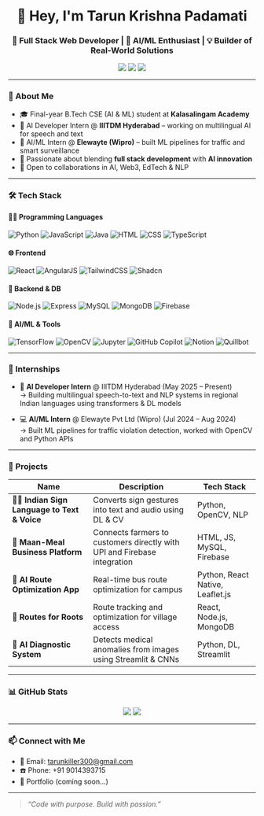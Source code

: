 <h1 align="center">👋 Hey, I'm Tarun Krishna Padamati</h1>
<h3 align="center">🚀 Full Stack Web Developer | 🤖 AI/ML Enthusiast | 💡 Builder of Real-World Solutions</h3>

<p align="center">
  <a href="mailto:tarunkiller300@gmail.com"><img src="https://img.shields.io/badge/Gmail-EA4335?style=for-the-badge&logo=gmail&logoColor=white" /></a>
  <a href="https://www.linkedin.com/in/tarun-krishna-2b66b7268/" target="_blank"><img src="https://img.shields.io/badge/LinkedIn-0A66C2?style=for-the-badge&logo=linkedin&logoColor=white" /></a>
  <a href="https://github.com/KRISH1111k"><img src="https://img.shields.io/badge/GitHub-100000?style=for-the-badge&logo=github&logoColor=white" /></a>
</p>

---

### 🧠 About Me

- 🎓 Final-year B.Tech CSE (AI & ML) student at **Kalasalingam Academy**
- 🤖 AI Developer Intern @ **IIITDM Hyderabad** – working on multilingual AI for speech and text
- 🧪 AI/ML Intern @ **Elewayte (Wipro)** – built ML pipelines for traffic and smart surveillance
- 🚀 Passionate about blending **full stack development** with **AI innovation**
- 💬 Open to collaborations in AI, Web3, EdTech & NLP

---

### 🛠️ Tech Stack

#### 👨‍💻 Programming Languages  
![Python](https://img.shields.io/badge/Python-3776AB?style=flat&logo=python&logoColor=white)
![JavaScript](https://img.shields.io/badge/JavaScript-F7DF1E?style=flat&logo=javascript&logoColor=black)
![Java](https://img.shields.io/badge/Java-ED8B00?style=flat&logo=java&logoColor=white)
![HTML](https://img.shields.io/badge/HTML5-E34F26?style=flat&logo=html5&logoColor=white)
![CSS](https://img.shields.io/badge/CSS3-1572B6?style=flat&logo=css3&logoColor=white)
![TypeScript](https://img.shields.io/badge/TypeScript-007ACC?style=flat&logo=typescript&logoColor=white)

#### 🌐 Frontend  
![React](https://img.shields.io/badge/React-61DAFB?style=flat&logo=react&logoColor=black)
![AngularJS](https://img.shields.io/badge/AngularJS-E23237?style=flat&logo=angularjs&logoColor=white)
![TailwindCSS](https://img.shields.io/badge/Tailwind-06B6D4?style=flat&logo=tailwindcss&logoColor=white)
![Shadcn](https://img.shields.io/badge/Shadcn_UI-000000?style=flat&logo=data:image/svg+xml;base64,&logoColor=white)

#### 🔧 Backend & DB  
![Node.js](https://img.shields.io/badge/Node.js-339933?style=flat&logo=node.js&logoColor=white)
![Express](https://img.shields.io/badge/Express-000000?style=flat&logo=express&logoColor=white)
![MySQL](https://img.shields.io/badge/MySQL-4479A1?style=flat&logo=mysql&logoColor=white)
![MongoDB](https://img.shields.io/badge/MongoDB-47A248?style=flat&logo=mongodb&logoColor=white)
![Firebase](https://img.shields.io/badge/Firebase-FFCA28?style=flat&logo=firebase&logoColor=black)

#### 🧠 AI/ML & Tools  
![TensorFlow](https://img.shields.io/badge/TensorFlow-FF6F00?style=flat&logo=tensorflow&logoColor=white)
![OpenCV](https://img.shields.io/badge/OpenCV-5C3EE8?style=flat&logo=opencv&logoColor=white)
![Jupyter](https://img.shields.io/badge/Jupyter-F37626?style=flat&logo=jupyter&logoColor=white)
![GitHub Copilot](https://img.shields.io/badge/GitHub--Copilot-000000?style=flat&logo=github&logoColor=white)
![Notion](https://img.shields.io/badge/Notion-000000?style=flat&logo=notion&logoColor=white)
![Quillbot](https://img.shields.io/badge/Quillbot-43B02A?style=flat)

---

### 💼 Internships

- 🧠 **AI Developer Intern** @ IIITDM Hyderabad (May 2025 – Present)  
  → Building multilingual speech-to-text and NLP systems in regional Indian languages using transformers & DL models

- 💻 **AI/ML Intern** @ Elewayte Pvt Ltd (Wipro) (Jul 2024 – Aug 2024)  
  → Built ML pipelines for traffic violation detection, worked with OpenCV and Python APIs

---

### 🚀 Projects

| Name | Description | Tech Stack |
|------|-------------|------------|
| 🧏‍♂️ **Indian Sign Language to Text & Voice** | Converts sign gestures into text and audio using DL & CV | Python, OpenCV, NLP |
| 🍛 **Maan-Meal Business Platform** | Connects farmers to customers directly with UPI and Firebase integration | HTML, JS, MySQL, Firebase |
| 🚌 **AI Route Optimization App** | Real-time bus route optimization for campus | Python, React Native, Leaflet.js |
| 📍 **Routes for Roots** | Route tracking and optimization for village access | React, Node.js, MongoDB |
| 🧬 **AI Diagnostic System** | Detects medical anomalies from images using Streamlit & CNNs | Python, DL, Streamlit |

---



### 📊 GitHub Stats

<p align="center">
  <img src="https://github-readme-stats.vercel.app/api?username=KRISH1111k&show_icons=true&theme=react&count_private=true" />
  <img src="https://github-readme-streak-stats.herokuapp.com/?user=KRISH1111k&theme=react" />
</p>

---

### 📫 Connect with Me

- 📧 Email: [tarunkiller300@gmail.com](mailto:tarunkiller300@gmail.com)
- ☎️ Phone: +91 9014393715
- 🔗 Portfolio (coming soon...)

---

> _“Code with purpose. Build with passion.”_

